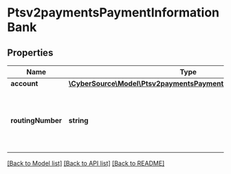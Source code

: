 # Ptsv2paymentsPaymentInformationBank

## Properties
Name | Type | Description | Notes
------------ | ------------- | ------------- | -------------
**account** | [**\CyberSource\Model\Ptsv2paymentsPaymentInformationBankAccount**](Ptsv2paymentsPaymentInformationBankAccount.md) |  | [optional] 
**routingNumber** | **string** | Bank routing number.  This is also called the transit number. | [optional] 

[[Back to Model list]](../README.md#documentation-for-models) [[Back to API list]](../README.md#documentation-for-api-endpoints) [[Back to README]](../README.md)


